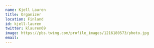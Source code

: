 ```yaml
---
name: Kjell Lauren
title: Organizer
location: Finland
id: kjell-lauren
twitter: klauren69
image: https://pbs.twimg.com/profile_images/1216180573/photo.jpg
email:
---
```


